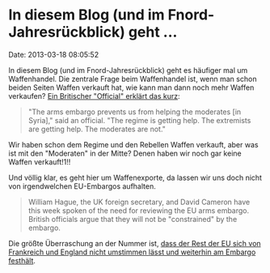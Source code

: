 In diesem Blog (und im Fnord-Jahresrückblick) geht \...
=======================================================

Date: 2013-03-18 08:05:52

In diesem Blog (und im Fnord-Jahresrückblick) geht es häufiger mal um
Waffenhandel. Die zentrale Frage beim Waffenhandel ist, wenn man schon
beiden Seiten Waffen verkauft hat, wie kann man dann noch mehr Waffen
verkaufen? [Ein Britischer \"Official\" erklärt das
kurz](http://www.guardian.co.uk/world/2013/mar/14/syria-crisis-france-britain-rebels):

> \"The arms embargo prevents us from helping the moderates \[in
> Syria\],\" said an official. \"The regime is getting help. The
> extremists are getting help. The moderates are not.\"

Wir haben schon dem Regime und den Rebellen Waffen verkauft, aber was
ist mit den \"Moderaten\" in der Mitte? Denen haben wir noch gar keine
Waffen verkauft!1!!

Und völlig klar, es geht hier um Waffenexporte, da lassen wir uns doch
nicht von irgendwelchen EU-Embargos aufhalten.

> William Hague, the UK foreign secretary, and David Cameron have this
> week spoken of the need for reviewing the EU arms embargo. British
> officials argue that they will not be \"constrained\" by the embargo.

Die größte Überraschung an der Nummer ist, [dass der Rest der EU sich
von Frankreich und England nicht umstimmen lässt und weiterhin am
Embargo
festhält](http://www.guardian.co.uk/world/middle-east-live/2013/mar/15/syrian-crisis-cameron-and-hollande-bid-to-aid-rebels-live-coverage).
